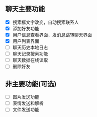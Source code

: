 ## 聊天主要功能
- [x] 搜索框文字改变，自动搜索联系人
- [x] 添加好友功能
- [x] 用户信息查看界面，发消息跳转聊天界面
- [x] 用户列表界面
- [ ] 聊天历史本地日志
- [ ] 聊天记录搜索功能
- [ ] 聊天数据在线读取
- [ ] 删除好友
## 非主要功能(可选)
- [ ] 图片发送功能
- [ ] 表情发送和解析
- [ ] 文件发送功能